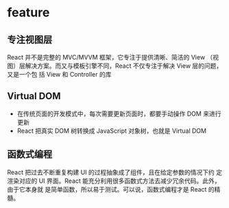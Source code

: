 # feature

## 专注视图层
React 并不是完整的 MVC/MVVM 框架，它专注于提供清晰、简洁的 View
（视图）层解决方案。而又与模板引擎不同，React 不仅专注于解决 View 层的问题，又是一个包
括 View 和 Controller 的库

## Virtual DOM
- 在传统页面的开发模式中，每次需要更新页面时，都要手动操作 DOM 来进行更新
- React 把真实 DOM 树转换成 JavaScript 对象树，也就是 Virtual DOM

## 函数式编程
React 把过去不断重复构建 UI 的过程抽象成了组件，且在给定参数的情况下约
定渲染对应的 UI 界面。React 能充分利用很多函数式方法去减少冗余代码。此外，由于它本身就
是简单函数，所以易于测试。可以说，函数式编程才是 React 的精髓。

